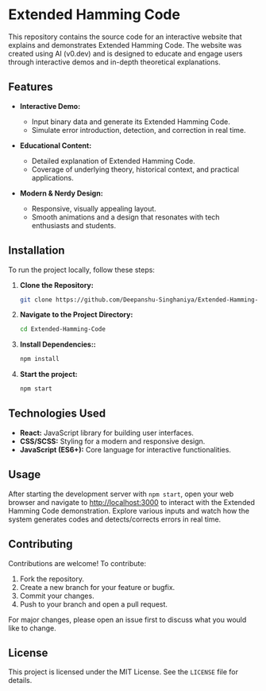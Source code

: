 # Extended Hamming Code

This repository contains the source code for an interactive website that explains and demonstrates Extended Hamming Code. The website was created using AI (v0.dev) and is designed to educate and engage users through interactive demos and in-depth theoretical explanations.

## Features

- **Interactive Demo:**  
  - Input binary data and generate its Extended Hamming Code.
  - Simulate error introduction, detection, and correction in real time.

- **Educational Content:**  
  - Detailed explanation of Extended Hamming Code.
  - Coverage of underlying theory, historical context, and practical applications.

- **Modern & Nerdy Design:**  
  - Responsive, visually appealing layout.
  - Smooth animations and a design that resonates with tech enthusiasts and students.


## Installation

To run the project locally, follow these steps:

1. **Clone the Repository:**

   ```bash
   git clone https://github.com/Deepanshu-Singhaniya/Extended-Hamming-Code.git

2. **Navigate to the Project Directory:**

   ```bash
   cd Extended-Hamming-Code

3. **Install Dependencies::**

   ```bash
   npm install 

4. **Start the project:**

   ```bash
   npm start

## Technologies Used

- **React:** JavaScript library for building user interfaces.
- **CSS/SCSS:** Styling for a modern and responsive design.
- **JavaScript (ES6+):** Core language for interactive functionalities.

## Usage

After starting the development server with `npm start`, open your web browser and navigate to [http://localhost:3000](http://localhost:3000) to interact with the Extended Hamming Code demonstration. Explore various inputs and watch how the system generates codes and detects/corrects errors in real time.

## Contributing

Contributions are welcome! To contribute:

1. Fork the repository.
2. Create a new branch for your feature or bugfix.
3. Commit your changes.
4. Push to your branch and open a pull request.

For major changes, please open an issue first to discuss what you would like to change.

## License

This project is licensed under the MIT License. See the `LICENSE` file for details.


